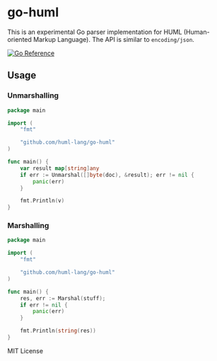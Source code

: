 # go-huml

This is an experimental Go parser implementation for HUML (Human-oriented Markup Language). The API is similar to `encoding/json`.

[![Go Reference](https://pkg.go.dev/badge/github.com/huml-lang/go-huml.svg)](https://pkg.go.dev/github.com/huml-lang/go-huml)

## Usage

### Unmarshalling

```go
package main

import (
    "fmt"

    "github.com/huml-lang/go-huml"
)

func main() {
	var result map[string]any
	if err := Unmarshal([]byte(doc), &result); err != nil {
		panic(err)
	}

	fmt.Println(v)
}
```

### Marshalling

```go
package main

import (
    "fmt"

    "github.com/huml-lang/go-huml"
)

func main() {
	res, err := Marshal(stuff);
	if err != nil {
		panic(err)
	}

	fmt.Println(string(res))
}
```

MIT License
